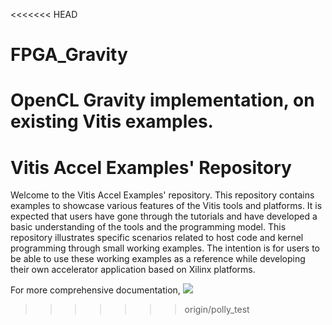 <<<<<<< HEAD
# FPGA_Gravity
OpenCL Gravity implementation, on existing Vitis examples.
=======
Vitis Accel Examples' Repository
================================

Welcome to the Vitis Accel Examples' repository. This repository contains examples to showcase various features of the Vitis tools and platforms. It is expected that users have gone through the tutorials and have developed a basic understanding of the tools and the programming model. This repository illustrates specific scenarios related to host code and kernel programming  through small working examples. The intention is for users to be able to use these working examples as a reference while developing their own accelerator application based on Xilinx platforms. 

For more comprehensive documentation, <a href="http://xilinx.github.io/Vitis_Accel_Examples/"><img src="https://img.shields.io/badge/click-here-green?style=plastic&logo=appveyor"/></a>
>>>>>>> origin/polly_test
